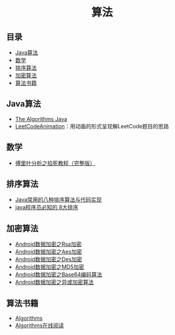 <h1 align="center">算法</h1>

## 目录
* [Java算法](#Java算法)
* [数学](#数学)
* [排序算法](#加密算法)
* [加密算法](#加密算法)
* [算法书籍](#算法书籍)

## Java算法
* [The Algorithms Java](https://github.com/TheAlgorithms/Java)
* [LeetCodeAnimation](https://github.com/MisterBooo/LeetCodeAnimation)：用动画的形式呈现解LeetCode题目的思路

## 数学
* [傅里叶分析之掐死教程（完整版）](https://zhuanlan.zhihu.com/p/19763358)

## 排序算法
* [Java常用的八种排序算法与代码实现](https://www.cnblogs.com/10158wsj/p/6782124.html)
* [java程序员必知的 8大排序](https://blog.csdn.net/without0815/article/details/7697916)

## 加密算法
* [Android数据加密之Rsa加密](https://www.cnblogs.com/whoislcj/p/5470095.html)
* [Android数据加密之Aes加密](http://www.cnblogs.com/whoislcj/p/5473030.html)
* [Android数据加密之Des加密](http://www.cnblogs.com/whoislcj/p/5580950.html)
* [Android数据加密之MD5加密](http://www.cnblogs.com/whoislcj/p/5885006.html)
* [Android数据加密之Base64编码算法](http://www.cnblogs.com/whoislcj/p/5887859.html)
* [Android数据加密之异或加密算法](https://www.cnblogs.com/whoislcj/p/5944917.html)

## 算法书籍
* [Algorithms](https://github.com/jeffgerickson/algorithms)
* [Algorithms在线阅读](http://jeffe.cs.illinois.edu/teaching/algorithms/#book)
